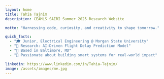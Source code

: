 ```yaml
---
layout: home
title: Tahia Tajnim
description: CEAMLS SAIRI Summer 2025 Research Website

motto: "Harnessing code, curiosity, and creativity to shape tomorrow."

quick_facts:
  - "🎓 Junior, Electrical Engineering @ Morgan State University"
  - "🔬 Research: AI-Driven Flight Delay Prediction Model"
  - "📍 Based in Baltimore, MD"
  - "🚀 Passionate about building smart systems for real-world impact"

linkedin: https://www.linkedin.com/in/Tahia-Tajnim/
image: /assets/images/me.jpg
---
```

